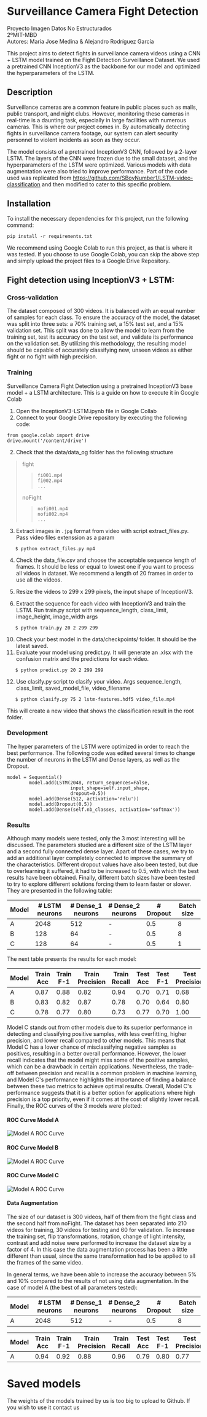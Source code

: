 # Surveillance Camera Fight Detection
Proyecto Imagen Datos No Estructurados    
2ºMIT-MBD   
Autores: María Jose Medina & Alejandro Rodríguez García

This project aims to detect fights in surveillance camera videos using a CNN + LSTM model trained on the Fight Detection Surveillance Dataset. We used a pretrained CNN InceptionV3 as the backbone for our model and optimized the hyperparameters of the LSTM.

## Description
Surveillance cameras are a common feature in public places such as malls, public transport, and night clubs. However, monitoring these cameras in real-time is a daunting task, especially in large facilities with numerous cameras. This is where our project comes in. By automatically detecting fights in surveillance camera footage, our system can alert security personnel to violent incidents as soon as they occur.

The model consists of a pretrained InceptionV3 CNN, followed by a 2-layer LSTM. The layers of the CNN were frozen due to the small dataset, and the hyperparameters of the LSTM were optimized. Various models with data augmentation were also tried to improve performance. Part of the code used was replicated from https://github.com/SBoyNumber1/LSTM-video-classification and then modified to cater to this specific problem.

## Installation
To install the necessary dependencies for this project, run the following command:

`pip install -r requirements.txt`

We recommend using Google Colab to run this project, as that is where it was tested. If you choose to use Google Colab, you can skip the above step and simply upload the project files to a Google Drive Repository.


## Fight detection using InceptionV3 + LSTM:
### Cross-validation
The dataset composed of 300 videos. It is balanced with an equal number of samples for each class. To ensure the accuracy of the model, the dataset was split into three sets: a 70% training set, a 15% test set, and a 15% validation set. This split was done to allow the model to learn from the training set, test its accuracy on the test set, and validate its performance on the validation set. By utilizing this methodology, the resulting model should be capable of accurately classifying new, unseen videos as either fight or no fight with high precision.
### Training

Surveillance Camera Fight Detection using a pretrained InceptionV3 base model + a LSTM architecture.
This is a guide on how to execute it in Google Colab

1. Open the InceptionV3-LSTM.ipynb file in Google Collab
2. Connect to your Google Drive repository by executing the following code:

```
from google.colab import drive
drive.mount('/content/drive') 
```
2. Check that the data/data_og folder has the following structure

>	fight
> >		fi001.mp4
> >		fi002.mp4
> >		...
>	noFight
> >		nofi001.mp4
> >		nofi002.mp4
> >		...

3. Extract images in `.jpg` format from video with script extract_files.py. Pass video files extenssion as a param

`	$ python extract_files.py mp4`



4. Check the data_file.csv and choose the acceptable sequence length of frames. It should be less or equal to lowest one if you want to process all videos in dataset. We recommend a length of 20 frames in order to use all the videos.

5. Resize the videos to 299 x 299 pixels, the input shape of InceptionV3.
9. Extract the sequence for each video with InceptionV3 and train the LSTM. Run train.py script with sequence_length, class_limit, image_height, image_width args

`	$ python train.py 20 2 299 299`

10. Check your best model in the data/checkpoints/ folder. It should be the latest saved.
11. Evaluate your model using predict.py. It will generate an .xlsx with the confusion matrix and the predictions for each video.

`	$ python predict.py 20 2 299 299`

12. Use clasify.py script to clasify your video. Args sequence_length, class_limit, saved_model_file, video_filename

`	$ python clasify.py 75 2 lstm-features.hdf5 video_file.mp4`

This will create a new video that shows the classification result in the root folder.

### Development
The hyper parameters of the LSTM were optimized in order to reach the best performance. The following code was edited several times to change the number of neurons in the LSTM and Dense layers, as well as the Dropout.

```
model = Sequential()
        model.add(LSTM(2048, return_sequences=False,
                       input_shape=self.input_shape,
                       dropout=0.5))
        model.add(Dense(512, activation='relu'))
        model.add(Dropout(0.5))
        model.add(Dense(self.nb_classes, activation='softmax'))
```
### Results

Although many models were tested, only the 3 most interesting will be discussed. The parameters studied are a different size of the LSTM layer and a second fully connected dense layer. Apart of these cases, we try to add an additional layer completely connected to improve the summary of the characteristics. Different dropout values ​​have also been tested, but due to overlearning it suffered, it had to be increased to 0.5, with which the best results have been obtained. Finally, different batch sizes have been tested to try to explore different solutions forcing them to learn faster or slower. They are presented in the following table:

| Model | # LSTM neurons | # Dense_1 neurons | # Dense_2 neurons | # Dropout | Batch size |
|-------|----------------|-------------------|-------------------|-----------|------------|
| A     | 2048           | 512               | -                 | 0.5       | 8          |
| B     | 128            | 64                | -                 | 0.5       | 8          |
| C     | 128            | 64                | -                 | 0.5       | 1          |

The next table presents the results for each model:

| Model | Train Acc | Train F-1 | Train Precision | Train Recall | Test Acc | Test F-1 | Test Precision | Test Recall |
|-------|-----------|-----------|-----------------|--------------|----------|----------|----------------|-------------|
| A     | 0.87      | 0.88      | 0.82            | 0.94         | 0.70     | 0.71     | 0.68           | 0.73        |
| B     | 0.83      | 0.82      | 0.87            | 0.78         | 0.70     | 0.64     | 0.80           | 0.53        |
| C     | 0.78      | 0.77      | 0.80            | 0.73         | 0.77     | 0.70     | 1.00           | 0.53        |

Model C stands out from other models due to its superior performance in detecting and classifying positive samples, with less overfitting, higher precision, and lower recall compared to other models. This means that Model C has a lower chance of misclassifying negative samples as positives, resulting in a better overall performance. However, the lower recall indicates that the model might miss some of the positive samples, which can be a drawback in certain applications. Nevertheless, the trade-off between precision and recall is a common problem in machine learning, and Model C's performance highlights the importance of finding a balance between these two metrics to achieve optimal results. Overall, Model C's performance suggests that it is a better option for applications where high precision is a top priority, even if it comes at the cost of slightly lower recall.
Finally, the ROC curves of the 3 models were plotted:

#### ROC Curve Model A
![Model A ROC Curve](./images/ROC_A.png)
#### ROC Curve Model B
![Model A ROC Curve](./images/ROC_B.png)
#### ROC Curve Model C
![Model A ROC Curve](./images/ROC_C.png)

#### Data Augmentation

The size of our dataset is 300 videos, half of them from the fight class and the second half from noFight. The dataset has been separated into 210 videos for training, 30 videos for testing and 60 for validation. To increase the training set, flip transformations, rotation, change of light intensity, contrast and add noise were performed to increase the dataset size by a factor of 4. In this case the data augmentation process has been a little different than usual, since the same transformation had to be applied to all the frames of the same video.  

In general terms, we have been able to increase the accuracy between 5% and 10% compared to the results of not using data augmentation. In the case of model A (the best of all parameters tested):

| Model | # LSTM neurons | # Dense_1 neurons | # Dense_2 neurons | # Dropout | Batch size |
|-------|----------------|-------------------|-------------------|-----------|------------|
| A     | 2048           | 512               | -                 | 0.5       | 8          |

| Model | Train Acc | Train F-1 | Train Precision | Train Recall | Test Acc | Test F-1 | Test Precision | Test Recall |
|-------|-----------|-----------|-----------------|--------------|----------|----------|----------------|-------------|
| A     | 0.94      | 0.92      | 0.88            | 0.96         | 0.79     | 0.80     | 0.77           | 0.83        |


# Saved models

The weights of the models trained by us is too big to upload to Github. If you wish to use it contact us
